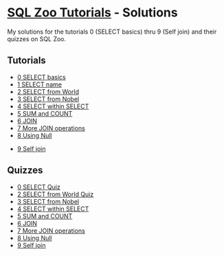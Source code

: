 # [SQL Zoo Tutorials](https://sqlzoo.net/wiki/SQL_Tutorial) - Solutions

My solutions for the tutorials 0 (SELECT basics) thru 9 (Self join) and their quizzes on SQL Zoo.

## Tutorials

* [0 SELECT basics](tutorials/0-select-basics.md)
* [1 SELECT name](tutorials/1-select-name.md)
* [2 SELECT from World](tutorials/2-select-from-world.md)
* [3 SELECT from Nobel](tutorials/3-select-from-nobel.md)
* [4 SELECT within SELECT](tutorials/4-select-within-select.md)
* [5 SUM and COUNT](tutorials/5-sum-and-count.md)
* [6 JOIN](tutorials/6-join.md)
* [7 More JOIN operations](tutorials/7-more-join-operations.md)
* [8 Using Null](tutorials/8-using-null.md)
<!-- * [8+ Numeric Examples](tutorials/8-plus-numeric-examples.md) -->
<!-- * [9- Window function](tutorials/9-minus-window-function.md) -->
<!-- * [9+ COVID 19](tutorials/9-plus-covid-19.md) -->
* [9 Self join](tutorials/9-self-join.md)

## Quizzes

* [0 SELECT Quiz](quizzes/0-select.md)
* [2 SELECT from World Quiz](quizzes/2-select-from-world.md)
* [3 SELECT from Nobel](quizzes/3-select-from-nobel.md)
* [4 SELECT within SELECT](quizzes/4-select-within-select.md)
* [5 SUM and COUNT](quizzes/5-sum-and-count.md)
* [6 JOIN](quizzes/6-join.md)
* [7 More JOIN operations](quizzes/7-more-join-operations.md)
* [8 Using Null](quizzes/8-using-null.md)
* [9 Self join](quizzes/9-self-join.md)
